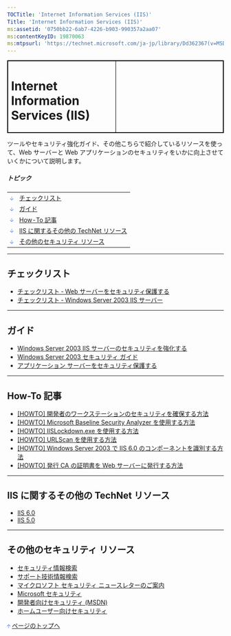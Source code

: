```yaml
---
TOCTitle: 'Internet Information Services (IIS)'
Title: 'Internet Information Services (IIS)'
ms:assetid: '0750bb22-6ab7-4226-b903-990357a2aa07'
ms:contentKeyID: 19870063
ms:mtpsurl: 'https://technet.microsoft.com/ja-jp/library/Dd362367(v=MSDN.10)'
---
```


 
<p> </p>
<table style="border:1px solid black;">
<colgroup>
<col width="50%" />
<col width="50%" />
</colgroup>
<tbody>
<tr class="odd">
<td style="border:1px solid black;"><div class="MainColumn">
<h1 id="top">Internet Information Services (IIS)</h1>
</div></td>
<td style="border:1px solid black;"><div class="RightAdRail">
<contentinclude identifier="ff828782"></contentinclude>
</div></td>
</tr>
</tbody>
</table>
 

ツールやセキュリティ強化ガイド、その他こちらで紹介しているリソースを使って、Web サーバーと Web アプリケーションのセキュリティをいかに向上させていくかについて説明します。

##### トピック

|                                                                                                                                                                         |                                               |
|-------------------------------------------------------------------------------------------------------------------------------------------------------------------------|-----------------------------------------------|
| [<img src="images/dd362367.arrow_px_down(ja-jp,TechNet.10).gif" alt="チェックリスト" width="7" height="9" />](#eaa)                        | [チェックリスト](#eaa)                        |
| [<img src="images/dd362367.arrow_px_down(ja-jp,TechNet.10).gif" alt="ガイド" width="7" height="9" />](#ehb)                                | [ガイド](#ehb)                                |
| [<img src="images/dd362367.arrow_px_down(ja-jp,TechNet.10).gif" alt="How-To 記事" width="7" height="9" />](#esb)                           | [How-To 記事](#esb)                           |
| [<img src="images/dd362367.arrow_px_down(ja-jp,TechNet.10).gif" alt="IIS に関するその他の TechNet リソース" width="7" height="9" />](#egc) | [IIS に関するその他の TechNet リソース](#egc) |
| [<img src="images/dd362367.arrow_px_down(ja-jp,TechNet.10).gif" alt="その他のセキュリティ リソース" width="7" height="9" />](#eoc)         | [その他のセキュリティ リソース](#eoc)         |

------------------------------------------------------------------------

チェックリスト
--------------

-   [チェックリスト ‐ Web サーバーをセキュリティ保護する](http://msdn.microsoft.com/ja-jp/library/cc402079.aspx)
-   [チェックリスト ‐ Windows Server 2003 IIS サーバー](http://www.microsoft.com/japan/technet/security/guidance/secmod216.mspx)

------------------------------------------------------------------------

ガイド
------

-   [Windows Server 2003 IIS サーバーのセキュリティを強化する](http://www.microsoft.com/japan/technet/security/guidance/secmod124.mspx)
-   [Windows Server 2003 セキュリティ ガイド](http://www.microsoft.com/japan/technet/security/prodtech/windowsserver2003/w2003hg/sgch00.mspx)
-   [アプリケーション サーバーをセキュリティ保護する](http://msdn.microsoft.com/ja-jp/library/cc402211.aspx)

------------------------------------------------------------------------

How-To 記事
-----------

-   [\[HOWTO\] 開発者のワークステーションのセキュリティを確保する方法](http://msdn.microsoft.com/ja-jp/library/cc402094.aspx)
-   [\[HOWTO\] Microsoft Baseline Security Analyzer を使用する方法](http://msdn.microsoft.com/ja-jp/library/cc402098.aspx)
-   [\[HOWTO\] IISLockdown.exe を使用する方法](http://msdn.microsoft.com/ja-jp/library/cc402099.aspx)
-   [\[HOWTO\] URLScan を使用する方法](http://msdn.microsoft.com/ja-jp/library/cc402101.aspx)
-   [\[HOWTO\] Windows Server 2003 で IIS 6.0 のコンポーネントを識別する方法](http://www.microsoft.com/japan/technet/security/guidance/secmod131.mspx)
-   [\[HOWTO\] 発行 CA の証明書を Web サーバーに発行する方法](http://www.microsoft.com/japan/technet/security/guidance/secmod182.mspx)

------------------------------------------------------------------------

IIS に関するその他の TechNet リソース
-------------------------------------

-   [IIS 6.0](https://technet.microsoft.com/ja-jp/windowsserver/cc980789)
-   [IIS 5.0](https://technet.microsoft.com/ja-jp/windowsserver/bb735378)

------------------------------------------------------------------------

その他のセキュリティ リソース
-----------------------------

-   [セキュリティ情報検索](http://www.microsoft.com/japan/technet/security/current.aspx)
-   [サポート技術情報検索](http://support.microsoft.com/search/)
-   [マイクロソフト セキュリティ ニュースレターのご案内](http://www.microsoft.com/japan/technet/security/secnews/default.mspx)
-   [Microsoft セキュリティ](http://www.microsoft.com/japan/security/)
-   [開発者向けセキュリティ (MSDN)](http://www.microsoft.com/japan/msdn/security/)
-   [ホームユーザー向けセキュリティ](http://www.microsoft.com/japan/athome/security/default.mspx)

[<img src="images/dd362367.arrow_px_up(ja-jp,TechNet.10).gif" alt="ページのトップへ" width="7" height="9" />](#top) [ページのトップへ](#top)